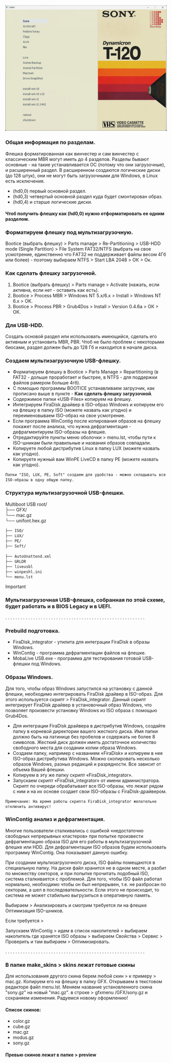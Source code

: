 <img width="830px" src="preview/pre_sony.png">

### Общая информация по разделам.

Флешка форматированная как винчестер и сам винчестер с классическим MBR могут иметь до 4 разделов. Разделы бывают основные - на такие устанавливается ОС (потому что они загрузочные), и расширенный раздел. В расширенном создаются логические диски (до 128 штук), они не могут быть загрузочными для Windows, в Linux есть исключения. 

- (hd0,0) первый основной раздел. 
- (hd0,3) четвертый основной раздел куда будет смонтирован образ. 
- (hd0,4) и старше логические диски.

#### Чтоб получить флешку как (hd0,0) нужно отформатировать ее одним разделом.

### Форматируем флешку под мультизагрузочную.

Bootice (выбрать флешку) > Parts manage > Re-Partitioning > USB-HDD mode (Single Partition) > File System FAT32/NTFS (выбрать на свое усмотрение, единственно что FАТ32 не поддерживает файлы весом 4Гб или более) - поэтому выбираем NTFS > Start LBA 2048 > ОК > Ок.

### Как сделать флешку загрузочной.

1) Bootice (выбрать флешку) > Parts manage > Activate (нажать, если активна, если нет - оставить как есть).
2) Bootice > Process MBR > Windows NT 5.x/6.x > Install > Windows NT 6.x > OK.
3) Bootice > Process PBR > Grub4Dos > Install > Version 0.4.6а > ОК > ОК.

### Для USB-HDD.

Создать основой раздел или использовать имеющийся, сделать его активным и установить MBR, PBR. Чтоб не было проблем с некоторыми биосами, раздел должен быть до 128 Гб и находится в начале диска.

### Создаем мультизагрузочную USB-флешку.
 
- Форматируем флешку в Bootice > Parts Manage > Repartitioning (в FAT32 - дольше проработает и быстрее, в NTFS - для поддержки файлов рамером больше 4гб).
- С помощью программы BOOTICE устанавливаем загрузчик, как прописано выше в пункте - **Как сделать флешку загрузочной**.
- Содержимое папки «USB-Files» копируем на флешку.
- Интегрируем FiraDisk драйвер в ISO-образ Windows и копируем его на флешку в папку ISO (можете назвать как угодно) и переименовываем ISO-образ на свое усмотрение.
- Если программа WinContig после копирования образов на флешку покажет после анализа, что нужна дефрагментация - дефрагментируем ISO-образы на флешке.
- Отредактируйте пункты меню оболочки > menu.lst, чтобы пути к ISO-шникам были правильные и названия образов совпадали.
- Копируете любой дистрибутив Linux в папку LUX (можете назвать как угодно).
- Копируете нужный вам WinPE LiveCD в папку PE (можете назвать как угодно).

```
Папки "ISO, LUX, PE, Soft" создаем для удобства - можно складывать все ISO-образы в одну общую папку.
```

### Структура мультизагрузочной USB-флешки.

Multiboot USB root/                             
    ├── GFX/                                   
         └── mac.gz                               
         └── unifont.hex.gz      
         
    ├── ISO/                                    
    ├── LUX/                                    
    ├── PE/                                     
    ├── Soft/ 
    
    ├── AutoUnattend.xml  
    ├── GRLDR    
    ├── liveusbl  
    ├── winpeshl.ini                     
    └── menu.lst        

  > [!IMPORTANT]
  > ### Мультизагрузочная USB-флешка, собранная по этой схеме, будет работать и в BIOS Legacy и в UEFI.

. . . . . . . . . . . . . . . . . . . . . . . . . . . . . . . . . . . . . . . . . . . . . . . . . . . . . . .

 ### Prebuild подготовка.

- FiraDisk_integrator - утилита для интеграции FiraDisk в образы Windows.
- WinContig - программа дефрагментации файлов на флешке.
- MobaLive USB.exe - программа для тестирования готовой USB-флешки под Windows.

### Образы Windows.

Для того, чтобы образ Windows запустился на установку с данной флешки, необходимо интегрировать FiraDisk драйвер в ISO-образ. 
Для этого используется скрипт > FiraDisk_integrator.
Данный скрипт интегрирует FiraDisk драйвер в установочный образ Windows, что позволяет произвести установку Windows из ISO образа с помощью Grub4Dos.

- Для интеграции FiraDisk драйвера в дистрибутив Windows, создайте папку в корневой директории вашего жесткого диска. Имя папки должно быть на латинице без пробелов и содержать не более 8 символов. Жесткий диск должен иметь достаточное количество свободного места для создании копии образа Windows.
- Создаем папку, например с названием «FiraDisk» и копируем в нее ISO-образ дистрибутива Windows. Можно скопировать несколько образов Windows, разных редакций и разрядности. Все зависит от объема Вашей флешки.
- Копируем в эту же папку скрипт «FiraDisk_integrator».
- Запускаем скрипт «FiraDisk_integrator» от имени администратора. Скрипт по очереди обрабатывает все ISO-образы, что лежат рядом с ним и на их основе создает свои ISO-образы с FiraDisk-драйвером.

```
Примечание: На время работы скрипта FiraDisk_integrator желательно отключить антивирус!
```
### WinContig анализ и дефрагментация.

Многие пользователи сталкивались с ошибкой «недостаточно свободных непрерывных кластеров» при попытке произвести дефрагментацию образа ISO для его работы в мультизагрузочной флешке или HDD. Для дефрагментации ISO образов будем использовать программу WinContig. Она показывает данную ошибку. 

При создании мультизагрузочного диска, ІЅО файлы помещаются в специальную папку. На диске файл хранится не в одном месте, а разбит по множеству секторов, и при попытке прочитать подобный ІЅО, система сталкивается с проблемой. Для того, чтобы ISO файл работал нормально, необходимо чтобы он был непрерывен, т.е. не разбросан по секторам, а шел в последовательности. Если этого не происходит, то система не может стабильно выгрузиться в оперативную память. 

Выбираем > Анализировать и смотрим требуется ли на флешке Оптимизация ISO-шников. 

Если требуется >

Запускаем WinContig > идем в список накопителей > выбираем накопитель где хранятся ISO образы > выбираем Свойства > Сервис > Проверить и там выбираем > Оптимизировать.

. . . . . . . . . . . . . . . . . . . . . . . . . . . . . . . . . . . . . . . . . . . . . . . . . . . . . . .

### В папке make_skins > skins лежат готовые скины

Для использования другого скина берем любой скин > к примеру > mac.gz.
Копируем его на флешку в папку GFX.
Открываем в текстовом редакторе файл menu.lst.
Меняем название установленного скина "sony.gz" на новый "mac.gz".
в строке > gfxmenu /GFX/sony.gz и сохраняем изменения.
Радуемся новому оформлению!

#### Список скинов:

- color.gz
- cube.gz
- mac.gz
- modus.gz
- sony.gz

#### Превью скинов лежат в папке > preview



